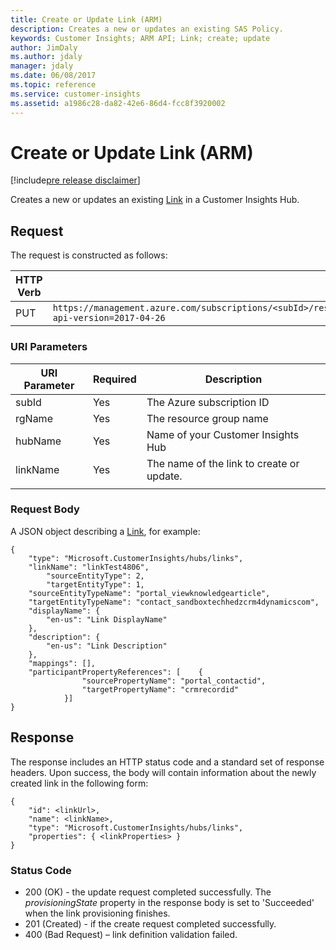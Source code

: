 ```yaml
---
title: Create or Update Link (ARM)
description: Creates a new or updates an existing SAS Policy.
keywords: Customer Insights; ARM API; Link; create; update
author: JimDaly
ms.author: jdaly
manager: jdaly
ms.date: 06/08/2017
ms.topic: reference
ms.service: customer-insights 
ms.assetid: a1986c28-da82-42e6-86d4-fcc8f3920002
---
```


Create or Update Link (ARM)
============================

[!include[pre release disclaimer](../../../includes/cc-beta-prerelease-disclaimer.md)]

Creates a new or updates an existing [Link](../types/link.md) in a Customer Insights Hub.  
  
## Request  
 The request is constructed as follows:  
  
  
|**HTTP Verb**|**Request URI**|  
|-------------|---------------|  
|PUT|`https://management.azure.com/subscriptions/<subId>/resourceGroups/<rgName>/providers/Microsoft.CustomerInsights/hubs/<hubName>/links/<linkName>?api-version=2017-04-26`|  
  
### URI Parameters  
  
|**URI Parameter**|**Required**|**Description**|  
| --------------- | ---------- | ------------- |   
|subId|Yes|The Azure subscription ID|
|rgName|Yes|The resource group name|  
|hubName|Yes|Name of your Customer Insights Hub|
|linkName|Yes|The name of the link to create or update.|  
| | | |
 

### Request Body  
A JSON object describing a [Link](../types/link.md), for example:   
  
```{json}  
{
    "type": "Microsoft.CustomerInsights/hubs/links",
    "linkName": "linkTest4806", 
        "sourceEntityType": 2,
        "targetEntityType": 1,
    "sourceEntityTypeName": "portal_viewknowledgearticle",
    "targetEntityTypeName": "contact_sandboxtechhedzcrm4dynamicscom",
    "displayName": {
        "en-us": "Link DisplayName"
    },
    "description": {
        "en-us": "Link Description"
    },
    "mappings": [],
    "participantPropertyReferences": [    {
                "sourcePropertyName": "portal_contactid",
                "targetPropertyName": "crmrecordid"
            }]
}
```


## Response  
 The response includes an HTTP status code and a standard set of response headers. Upon success, the body will contain information about the newly created link in the following form:

```{json}
{ 
    "id": <linkUrl>, 
    "name": <linkName>, 
    "type": "Microsoft.CustomerInsights/hubs/links", 
    "properties": { <linkProperties> }
}
```
  
### Status Code  
  
* 200 (OK) - the update request completed successfully. The *provisioningState* property in the response body is set to 'Succeeded' when the link provisioning finishes.
* 201 (Created) - if the create request completed successfully.  
* 400 (Bad Request) – link definition validation failed.
